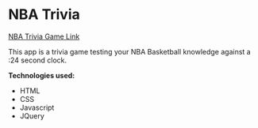 # NBA Trivia
[NBA Trivia Game Link](http://glacial-lake-91453.herokuapp.com/)

This app is a trivia game testing your NBA Basketball knowledge against a :24 second clock.

__Technologies used:__
* HTML
* CSS
* Javascript
* JQuery